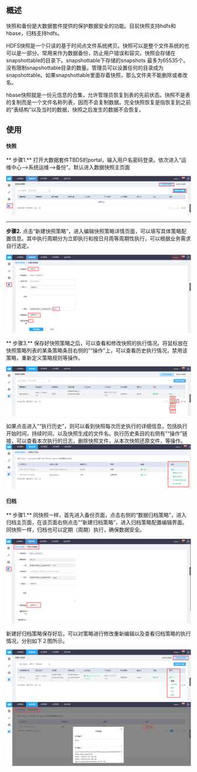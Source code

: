 ## 概述

快照和备份是大数据套件提供的保护数据安全的功能。目前快照支持hdfs和hbase，归档支持hdfs。

HDFS快照是一个只读的基于时间点文件系统拷贝。快照可以是整个文件系统的也可以是一部分。常用来作为数据备份，防止用户错误和容灾。快照会存储在snapshottable的目录下。snapshottable下存储的snapshots 最多为65535个。没有限制snapshottable目录的数量。管理员可以设置任何的目录成为snapshottable。如果snapshottable里面存着快照，那么文件夹不能删除或者改名。

hbase快照就是一份元信息的合集，允许管理员恢复到表的先前状态。快照不是表的复制而是一个文件名称列表，因而不会复制数据。完全快照恢复是指恢复到之前的“表结构”以及当时的数据，快照之后发生的数据不会恢复。

## 使用

#### 快照

** 步骤1.** 打开大数据套件TBDS的portal，输入用户名密码登录。依次进入“运维中心--&gt;系统运维--&gt;备份”。默认进入数据快照主页面

![](/平台运维/备份/backup_main.png)  
** **

**步骤2.** 点击“新建快照策略”，进入编辑快照策略详情页面，可以填写具体策略配置信息。其中执行周期分为立即执行和按日月周等周期性执行，可以根据业务需求自行选定。

![](/平台运维/备份/create_hdfs_backup.png)  


** 步骤3.** 保存好快照策略之后，可以查看和修改快照的执行情况。将鼠标放在快照策略列表的某条策略条目右侧的”“操作”上，可以查看历史执行情况，禁用该策略，重新定义策略规则等操作。

![](/平台运维/备份/hdfs_backup_acid.png)

如果点击进入”“执行历史”，则可以看到快照每次历史执行的详细信息，包括执行开始时间，持续时间，以及快照生成的文件名。执行历史条目的右侧有”“操作”链接，可以查看本次执行的日志，删除快照文件，从本次快照还原文件，等操作。  
![](/平台运维/备份/backup_hist_op_new.png)

#### 归档

** 步骤1.** 同快照一样，首先进入备份页面，点击右侧的“数据归档策略”，进入归档主页面，在该页面右侧点击”“新建归档策略”，进入归档策略配置编辑界面。同快照一样，归档也可以定期（周期）执行，确保数据安全。

![](/平台运维/备份/new_tar.png)

新建好归档策略保存好后，可以对策略进行修改重新编辑以及查看归档策略的执行情况，分别如下２图所示。

![](/平台运维/备份/tar_policy_list_view.png)![](/平台运维/备份/tar_detail.png)

